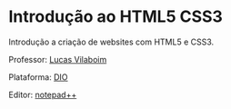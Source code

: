 # Introdução ao HTML5 CSS3
Introdução a criação de websites com HTML5 e CSS3.

Professor: [Lucas Vilaboim](www.linkedin.com/in/vilaboim)

Plataforma: [DIO](www.dio.me)

Editor: [notepad++](https://notepad-plus-plus.org/downloads)
